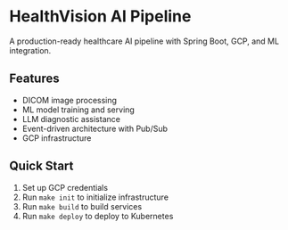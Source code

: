 # HealthVision AI Pipeline

A production-ready healthcare AI pipeline with Spring Boot, GCP, and ML integration.

## Features
- DICOM image processing
- ML model training and serving
- LLM diagnostic assistance
- Event-driven architecture with Pub/Sub
- GCP infrastructure

## Quick Start
1. Set up GCP credentials
2. Run `make init` to initialize infrastructure
3. Run `make build` to build services
4. Run `make deploy` to deploy to Kubernetes
